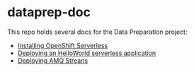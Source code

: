 # dataprep-doc
This repo holds several docs for the Data Preparation project:
- [Installing OpenShift Serverless](serverless)
- [Deploying an HelloWorld serverless application](helloworld)
- [Deploying AMQ Streans](amq-streams)